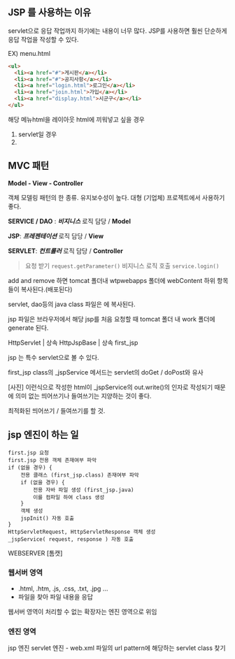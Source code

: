 ## JSP 를 사용하는 이유

servlet으로 응답 작업까지 하기에는 내용이 너무 많다.
JSP를 사용하면 훨씬 단순하게 응답 작업을 작성할 수 있다. 

EX) menu.html
```html
<ul>
  <li><a href="#">게시판</a></li>
  <li><a href="#">공지사항</a></li>
  <li><a href="login.html">로그인</a></li>
  <li><a href="join.html">가입</a></li>
  <li><a href="display.html">시군구</a></li>
</ul>
```
해당 메뉴html을 레이아웃 html에 끼워넣고 싶을 경우
1. servlet일 경우
2. 


## MVC 패턴
**Model - View - Controller**

객체 모델링 패턴의 한 종류.
유지보수성이 높다. 
대형 (기업체) 프로젝트에서 사용하기 좋다.


**SERVICE / DAO** : ***비지니스*** 로직 담당 / **Model**

**JSP**: ***프레젠테이션*** 로직 담당 / **View**

 **SERVLET**:  ***컨트롤러*** 로직 담당 / **Controller**
> 요청 받기 `request.getParameter()`
> 비지니스 로직 호출  `service.login()` 


add and remove 하면 tomcat 폴더내 wtpwebapps 폴더에 webContent 하위 항목들이 복사된다.(배포된다)

servlet, dao등의 java class 파일은 에 복사된다.

jsp 파일은 브라우저에서 해당 jsp를 처음 요청할 때 tomcat 폴더 내 work 폴더에 generate 된다.

HttpServlet 
 |  상속
HttpJspBase
 |  상속
first_jsp

jsp 는 특수 servlet으로 볼 수 있다.

first_jsp class의 _jspService 메서드는 servlet의 doGet / doPost와 유사

[사진]
이런식으로 작성한 html이 _jspService의 out.write()의 인자로 작성되기 때문에 의미 없는 띄어쓰기나 들여쓰기는 지양하는 것이 좋다. 

최적화된 띄어쓰기 / 들여쓰기를 할 것.

## jsp 엔진이 하는 일

```text
first.jsp 요청
first.jsp 전용 객체 존재여부 파악
if (없을 경우) {
	전용 클래스 (first_jsp.class) 존재여부 파악
	if (없을 경우) {
		전용 자바 파일 생성 (first_jsp.java)
		이를 컴파일 하여 class 생성
	}
	객체 생성
	jspInit() 자동 호출
}
HttpServletRequest, HttpServletResponse 객체 생성
_jspService( request, response ) 자동 호출
```


WEBSERVER [톰캣]

### 웹서버 영역 
* .html, .htm, .js, .css, .txt, .jpg ...
* 파일을 찾아 파일 내용을 응답

웹서버 영역이 처리할 수 없는 확장자는 엔진 영역으로 위임
### 엔진 영역
jsp 엔진
servlet 엔진 - web.xml 파일의 url pattern에 해당하는 servlet class 찾기
<!--stackedit_data:
eyJoaXN0b3J5IjpbLTE0NDI2Mzg3ODUsLTE4MzczOTAyMjYsMT
M2OTgxMDM5Nyw1MDc0MTgzNDksMTc4MjM4NDczOCwxMDgzODg5
MjUyXX0=
-->